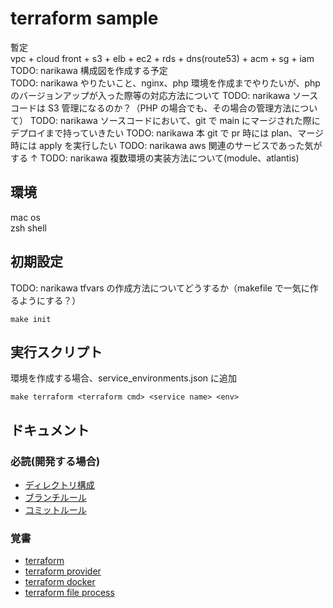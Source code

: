 # terraform sample

暫定  
vpc + cloud front + s3 + elb + ec2 + rds + dns(route53) + acm + sg + iam  
TODO: narikawa 構成図を作成する予定  
TODO: narikawa やりたいこと、nginx、php 環境を作成までやりたいが、php のバージョンアップが入った際等の対応方法について
TODO: narikawa ソースコードは S3 管理になるのか？（PHP の場合でも、その場合の管理方法について）
TODO: narikawa ソースコードにおいて、git で main にマージされた際にデプロイまで持っていきたい
TODO: narikawa 本 git で pr 時には plan、マージ時には apply を実行したい
TODO: narikawa aws 関連のサービスであった気がする ↑
TODO: narikawa 複数環境の実装方法について(module、atlantis)

## 環境

mac os  
zsh shell

## 初期設定

TODO: narikawa tfvars の作成方法についてどうするか（makefile で一気に作るようにする？）

```shell
make init
```

## 実行スクリプト

環境を作成する場合、service_environments.json に追加

```shell
make terraform <terraform cmd> <service name> <env>
```

## ドキュメント

### 必読(開発する場合)

- [ディレクトリ構成](./docs/terraform/directory.md)
- [ブランチルール](./docs/git/branch.md)
- [コミットルール](./docs/git/commit.md)

### 覚書

- [terraform](https://developer.hashicorp.com/terraform)
- [terraform provider](https://registry.terraform.io/browse/providers)
- [terraform docker](./docs/terraform/docker.md)
- [terraform file process](./docs/terraform/process.md)
